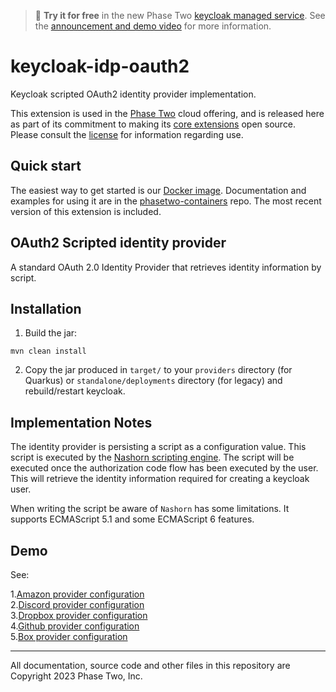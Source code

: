 > :rocket: **Try it for free** in the new Phase
> Two [keycloak managed service](https://phasetwo.io/?utm_source=github&utm_medium=readme&utm_campaign=keycloak-magic-link).
> See the [announcement and demo video](https://phasetwo.io/blog/self-service/) for more information.

# keycloak-idp-oauth2

Keycloak scripted OAuth2 identity provider implementation.

This extension is used in the [Phase Two](https://phasetwo.io) cloud offering, and is released here as part of its
commitment to making its [core extensions](https://phasetwo.io/docs/introduction/open-source) open source. Please
consult the [license](COPYING) for information regarding use.

## Quick start

The easiest way to get started is our [Docker image](https://quay.io/repository/phasetwo/phasetwo-keycloak?tab=tags).
Documentation and examples for using it are in the [phasetwo-containers](https://github.com/p2-inc/phasetwo-containers)
repo. The most recent version of this extension is included.

## OAuth2 Scripted identity provider

A standard OAuth 2.0 Identity Provider that retrieves identity information by script.

## Installation

1. Build the jar:

```
mvn clean install
```

2. Copy the jar produced in `target/` to your `providers` directory (for Quarkus) or `standalone/deployments`
   directory (for legacy) and rebuild/restart keycloak.

## Implementation Notes

The identity provider is persisting a script as a configuration value. This script is executed by
the [Nashorn scripting engine]("https://www.oracle.com/technical-resources/articles/java/jf14-nashorn.html").
The script will be executed once the authorization code flow has been executed by the user. This will retrieve the
identity information required for creating a keycloak user.

When writing the script be aware of `Nashorn` has some limitations. It supports ECMAScript 5.1 and some ECMAScript 6
features.

## Demo

See:

1.[Amazon provider configuration](./docs/amazon-authenticator.md)  
2.[Discord provider configuration](./docs/discord-authenticator.md)  
3.[Dropbox provider configuration](./docs/dropbox-authenticator.md)  
4.[Github provider configuration](./docs/github-authenticator.md)  
5.[Box provider configuration](./docs/box-authenticator.md)

---

All documentation, source code and other files in this repository are Copyright 2023 Phase Two, Inc.

